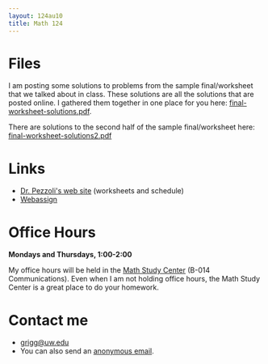 ```yaml
---
layout: 124au10
title: Math 124
---
```


# Files

I am posting some solutions to problems from the sample final/worksheet
that we talked about in class. These solutions are all the solutions
that are posted online. I gathered them together in one place for you
here: [final-worksheet-solutions.pdf](final-worksheet-solutions.pdf).

There are solutions to the second half of the sample final/worksheet
here: [final-worksheet-solutions2.pdf](final-worksheet-solutions2.pdf)

# Links

-   [Dr. Pezzoli's web
    site](http://math.washington.edu/~pezzoli/classes/124/124.html)
    (worksheets and schedule)
-   [Webassign](http://webassign.net/washington/login.html)

# Office Hours

**Mondays and Thursdays, 1:00-2:00**

My office hours will be held in the [Math Study
Center](http://www.math.washington.edu/msc/) (B-014 Communications).
Even when I am not holding office hours, the Math Study Center is a
great place to do your homework.

# Contact me

-   <grigg@uw.edu>
-   You can also send an [anonymous
    email](https://catalysttools.washington.edu/umail/form/grigg/2621).

